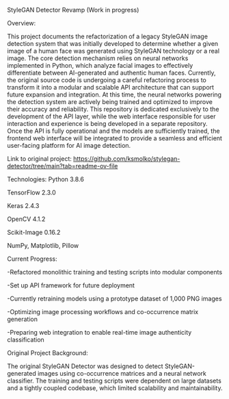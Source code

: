 StyleGAN Detector Revamp (Work in progress)

Overview:

This project documents the refactorization of a legacy StyleGAN image detection system that was initially developed to determine whether a given image of a human face was generated using StyleGAN technology or a real image. The core detection mechanism relies on neural networks implemented in Python, which analyze facial images to effectively differentiate between AI-generated and authentic human faces. Currently, the original source code is undergoing a careful refactoring process to transform it into a modular and scalable API architecture that can support future expansion and integration. At this time, the neural networks powering the detection system are actively being trained and optimized to improve their accuracy and reliability. This repository is dedicated exclusively to the development of the API layer, while the web interface responsible for user interaction and experience is being developed in a separate repository. Once the API is fully operational and the models are sufficiently trained, the frontend web interface will be integrated to provide a seamless and efficient user-facing platform for AI image detection.

Link to original project: https://github.com/ksmolko/stylegan-detector/tree/main?tab=readme-ov-file


Technologies:
Python 3.8.6

TensorFlow 2.3.0

Keras 2.4.3

OpenCV 4.1.2

Scikit-Image 0.16.2

NumPy, Matplotlib, Pillow


Current Progress:

 -Refactored monolithic training and testing scripts into modular components
 
 -Set up API framework for future deployment
 
 -Currently retraining models using a prototype dataset of 1,000 PNG images
 
 -Optimizing image processing workflows and co-occurrence matrix generation
 
 -Preparing web integration to enable real-time image authenticity classification
 
 

Original Project Background:

The original StyleGAN Detector was designed to detect StyleGAN-generated images using co-occurrence matrices and a neural network classifier. The training and testing scripts were dependent on large datasets and a tightly coupled codebase, which limited scalability and maintainability.

